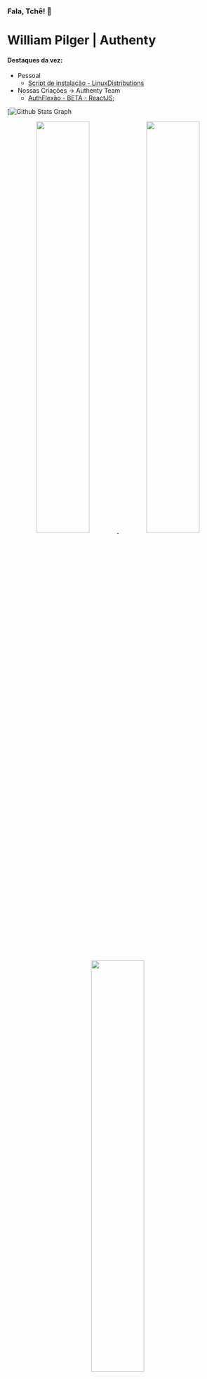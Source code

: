 ### Fala, Tchê! 👋

# William Pilger | Authenty

<!--![My GitHub stats](https://github-readme-stats.vercel.app/api?username=williampilger&show_icons=true&theme=radical)-->
<!--![Top Langs](https://github-readme-stats.vercel.app/api/top-langs/?username=williampilger&show_icons=true&theme=radical&layout=compact)-->


#### Destaques da vez:
- Pessoal
   - [Script de instalação - LinuxDistributions](InstallScripts_LinuxShell)
- Nossas Criações -> Authenty Team
   - [AuthFlexão - BETA - ReactJS](https://www.authentydev.com.br/WebApps/FlexaoSimples);





<!-- <div>
    <a href="https://github.com/williampilger">
        <img height="180em" src="https://github-readme-stats.vercel.app/api/top-langs/?username=williampilger&layout=compact&langs_count=7&theme=transparent&hide_border=true"/>
    </a>
    <a href="https://github.com/williampilger">
        <img height="180em" src="https://github-readme-stats.vercel.app/api?username=williampilger&show_icons=true&theme=transparent&include_all_commits=true&count_private=true&hide_border=true"/>
    </a>
</div> -->

[![ Github Stats Graph](https://github-profile-summary-cards.vercel.app/api/cards/profile-details?username=williampilger&theme=radical&hide_border=true)

<p align="center">
    <a href="https://github.com/williampilger">
        <img width="49%" src="https://github-readme-streak-stats.herokuapp.com?user=williampilger&theme=github-dark-blue&hide_border=true&date_format=M%20j%5B%2C%20Y%5D&background=00000000&stroke=055edb&border=055edb&fire=055edb&ring=055edb&sideLabels=39686F&currStreakLabel=39686F&currStreakNum=39686F"/>
        <img width="49%" src="https://github-readme-stats.vercel.app/api?username=williampilger&show_icons=true&theme=transparent&include_all_commits=true&count_private=true&hide_border=true"/>
        <img width="49%" src="https://github-readme-stats.vercel.app/api/top-langs/?username=williampilger&layout=compact&langs_count=7&theme=transparent&hide_border=true"/>
       
<!--         <img width="49%" src="https://activity-graph.herokuapp.com/graph?username=williampilger&theme=github-dark-blue&icon_color=DAD3AF&hide_border=true&border_radius=15&bg_color=00000000&point=273638&color=055edb&line=055edb" alt="GitHub Commits Graph" /> -->
    </a>
</p>
